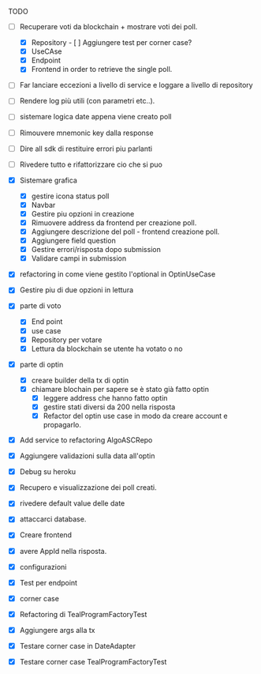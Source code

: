 
TODO

- [ ] Recuperare voti da blockchain + mostrare voti dei poll.
     - [x] Repository
           - [ ] Aggiungere test per corner case?
     - [x] UseCAse
     - [x] Endpoint 
     - [x] Frontend in order to retrieve the single poll.
- [ ] Far lanciare eccezioni a livello di service e loggare a livello di repository
- [ ] Rendere log più utili (con parametri etc..).
- [ ] sistemare logica date appena viene creato poll
- [ ] Rimouvere mnemonic key dalla response
- [ ] Dire all sdk di restituire errori piu parlanti 
- [ ] Rivedere tutto e rifattorizzare cio che si puo

- [x] Sistemare grafica
  - [x] gestire icona status poll
  - [x] Navbar
  - [x] Gestire piu opzioni in creazione
  - [x] Rimuovere address da frontend per creazione poll.
  - [x] Aggiungere descrizione del poll - frontend creazione poll.
  - [x] Aggiungere field question
  - [x] Gestire errori/risposta dopo submission
  - [x] Validare campi in submission
- [x] refactoring in come viene gestito l'optional in OptinUseCase
- [x] Gestire piu di due opzioni in lettura
- [x] parte di voto
    - [x] End point 
    - [x] use case
    - [x] Repository per votare
    - [x] Lettura da blockchain se utente ha votato o no
- [x] parte di optin
    - [x] creare builder della tx di optin
    - [x] chiamare blochain per sapere se è stato già fatto optin 
        - [x] leggere address che hanno fatto optin
        - [x] gestire stati diversi da 200 nella risposta
        - [x] Refactor del optin use case in modo da creare account e propagarlo.
- [x] Add service to refactoring AlgoASCRepo
- [x] Aggiungere validazioni sulla data all'optin
- [x] Debug su heroku 
- [x] Recupero e visualizzazione dei poll creati.
- [x] rivedere default value delle date 
- [x] attaccarci database.
- [x] Creare frontend
- [x] avere AppId nella risposta.
- [x] configurazioni 
- [x] Test per endpoint
- [x] corner case
- [x] Refactoring di TealProgramFactoryTest
- [x] Aggiungere args alla tx
- [x] Testare corner case in DateAdapter
- [x] Testare corner case TealProgramFactoryTest
